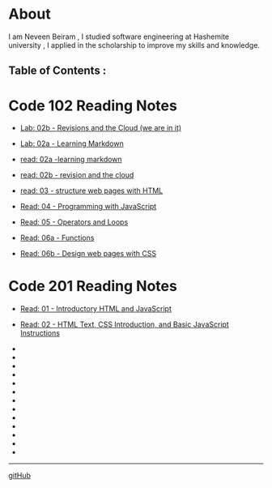 



# About
I am Neveen Beiram , I studied software engineering at Hashemite university , I applied in the scholarship to improve my skills and knowledge.

## Table of Contents :

# Code 102 Reading Notes

* [Lab: 02b - Revisions and the Cloud (we are in it)](README.md) 

* [Lab: 02a - Learning Markdown](Lab02a.md)

* [read: 02a -learning markdown](Read02a.md)

* [read: 02b - revision and the cloud](Read02b.md)

* [read: 03 - structure web pages with HTML](Read03.md)

* [Read: 04 - Programming with JavaScript](Read04.md)

* [Read: 05 - Operators and Loops](Read05.md)

* [Read: 06a - Functions](Read06a.md)

* [Read: 06b - Design web pages with CSS](Read06b.md)

# Code 201 Reading Notes

* [Read: 01 - Introductory HTML and JavaScript](class-01.md)

* [Read: 02 - HTML Text, CSS Introduction, and Basic JavaScript Instructions](class-02.md)

*

*

*

*

*

*

*

*

*

*

*

*

*

*****

[gitHub](https://github.com/NeveenBeiram)

